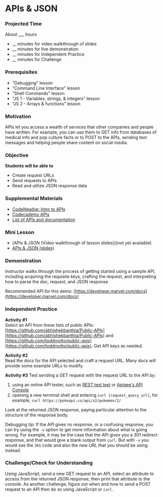 
# APIs & JSON

### Projected Time

About ___ hours
- __ minutes for video walkthrough of slides
- __ minutes for live demonstration
- __ minutes for Independent Practice
- __ minutes for Challenge

### Prerequisites

- "Debugging" lesson
- "Command Line Interface" lesson
- "Shell Commands" lesson
- "JS 1 - Variables, strings, & integers" lesson
- "JS 2 - Arrays & functions" lesson

### Motivation

APIs let you access a wealth of services that other companies and people have written.  For example, you can use them to GET info from databases of medical info and pop culture facts or to POST to the APIs, sending text messages and helping people share content on social media.

### Objective

**Students will be able to**
- Create request URLs
- Send requests to APIs
- Read and utilize JSON response data

### Supplemental Materials

- [CodeNewbie: Intro to APIs](https://www.codenewbie.org/blogs/an-intro-to-apis)
- [Codecademy APIs](https://www.codecademy.com/apis)
- [List of APIs and documentation](https://any-api.com/)

### Mini Lesson

- [APIs & JSON (Video walkthrough of lesson slides)](not yet available)
- [APIs & JSON (slides)](https://docs.google.com/presentation/d/1sD3nwQnhbe1wPnAWes0Nbt578tJacTtx0Yqy8XFp7w8/edit?usp=sharing)

### Demonstration

Instructor walks through the process of getting started using a sample API, including acquiring the requisite keys, crafting the request, and interpreting how to parse the doc, request, and JSON response.

Recommended API for this demo: [https://developer.marvel.com/docs](https://developer.marvel.com/docs)

### Independent Practice

**Activity #1**  
Select an API from these lists of public APIs: [https://github.com/abhishekbanthia/Public-APIs](https://github.com/abhishekbanthia/Public-APIs) and [https://github.com/toddmotto/public-apis](https://github.com/toddmotto/public-apis).  Get API keys as needed.

**Activity #2**  
Read the docs for the API selected and craft a request URL.  Many docs will provide some example URLs to modify.

**Activity #3**
Test sending a GET request with the request URL to the API by:
1. using an online API tester, such as [REST test test](https://resttesttest.com/) or [Apigee's API Console](https://apigee.com/console/others)
2. opening a new terminal shell and entering `curl [request_query_url]`, for example, `curl https://pokeapi.co/api/v2/pokemon/2/`

Look at the returned JSON response, paying particular attention to the structure of the response body.

Debugging tip: If the API gives no response, or a confusing response, you can try using the `-v` option to get more information about what is going wrong.  For example, it may be the case that the API gives you a 301 redirect response, and that would give a blank output from `curl`.  But with `-v` you would see the `301` code and also the new URL that you should be using instead.

### Challenge/Check for Understanding

Using JavaScript, send a new GET request to an API, select an attribute to access from the returned JSON response, then print that attribute to the console.  As another challenge, figure out when and how to send a POST request to an API then do so using JavaScript or `curl`.
